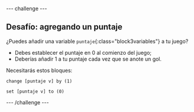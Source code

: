 --- challenge ---

## Desafío: agregando un puntaje
¿Puedes añadir una variable `puntaje`{:class="block3variables"} a tu juego?

+ Debes establecer el puntaje en 0 al comienzo del juego;
+ Deberías añadir 1 a tu puntaje cada vez que se anote un gol.

Necesitarás estos bloques:

```blocks3
change [puntaje v] by (1)

set [puntaje v] to (0)
```

--- /challenge ---
